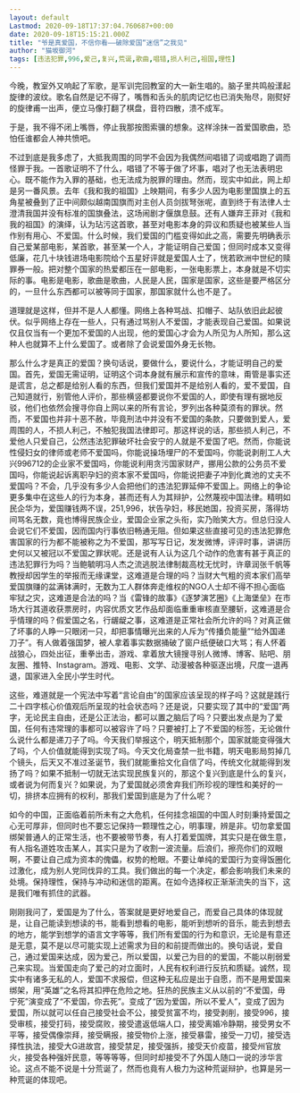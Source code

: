 ```yaml
---
layout: default
Lastmod: 2020-09-18T17:37:04.760687+00:00
date: 2020-09-18T15:15:21.000Z
title: "爷是真爱国，不信你看——破除爱国“迷信”之我见"
author: "猫坂御河"
tags: [违法犯罪,996,爱己,复兴,荒诞,歌曲,唱错,损人利己,祖国,理性]
---
```


今晚，教室外又响起了军歌，是军训完回教室的大一新生唱的。脑子里共鸣般漾起旋律的波纹。歌名自然是记不得了，嘴唇和舌头的肌肉记忆也已消失殆尽，刚熨好的旋律甫一出声，便立马像打翻了棋盘，音符四散，溃不成军。

于是，我不得不闭上嘴唇，停止我那按图索骥的想象。这样涂抹一首爱国歌曲，恐怕任谁都会人神共愤吧。

不过到底是我多虑了，大抵我周围的同学不会因为我偶然间唱错了词或唱跑了调而怪罪于我。一首歌证明不了什么，唱错了不等于做了坏事，唱对了也无法表明忠心。既不能作为入罪的基础，也无法成为脱罪的理由。然而，现实中如此，网上却是另一番风景。去年《我和我的祖国》上映期间，有多少人因为电影里国旗上的五角星被叠到了正中间颇似越南国旗而对主创人员剑拔弩张呢，直到终于有法律人士澄清我国并没有标准的国旗叠法，这场闹剧才偃旗息鼓。还有人嫌弃王菲对《我和我的祖国》的演绎，认为玷污这首歌，甚至对电影本身的异议和质疑也被某些人当作别有用心、不爱国。什么时候，我们爱国的门槛变得如此之高，需要先明确表示自己爱某部电影，某首歌，甚至某一个人，才能证明自己爱国；但同时成本又变得低廉，花几十块钱进场电影院给个五星好评就是爱国人士了，恍若欧洲中世纪的赎罪券一般。把对整个国家的热爱都压在一部电影，一张电影票上，本身就是不切实际的事。电影是电影，歌曲是歌曲，人民是人民，国家是国家，这些是要严格区分的，一旦什么东西都可以被等同于国家，那国家就什么也不是了。

道理就是这样，但并不是人人都懂。网络上各种骂战、扣帽子、站队依旧此起彼伏。似乎网络上存在一些人，只有通过骂别人不爱国，才能表现自己爱国。如果说仅且仅当有一个更加不爱国的人出现，他的爱国心才会为人所见为人所知，那么这种人也就算不上什么爱国了。或者除了会说爱国外身无长物。

那么什么才是真正的爱国？换句话说，要做什么，要说什么，才能证明自己的爱国。首先，爱国无需证明，证明这个词本身就有展示和宣传的意味，甭管是事实还是谎言，总之都是给别人看的东西，但我们爱国并不是给别人看的，爱不爱国，自己知道就行，别管他人评价，那些横竖都要说你不爱国的人，即使有理有据地反驳，他们也依然会搜寻你自上网以来的所有言论，罗列出各种莫须有的罪状。然而，不爱国也并非十恶不赦，毕竟刑法中并没有不爱国的条款，只要做到爱人，爱周围的人，不损人利己，不触犯我国法律即可。那这样说的话，那些损人利己，不爱他人只爱自己，公然违法犯罪破坏社会安宁的人就是不爱国了吧。然而，你能说性侵妇女的律师或老师不爱国吗，你能说操场埋尸的不爱国吗，你能说剥削工人大兴996712的企业家不爱国吗，你能说利用贪污国家财产，挪用公款的公务员不爱国吗，你能说起诉离职孕妇的资本家不爱国吗，你能说把妻子冲到化粪池的丈夫不爱国吗？不会，几乎没有多少人会把他们的违法犯罪延伸不爱国上。网络上的争论更多集中在这些人的行为本身，甚而还有人为其辩护，公然蔑视中国法律。精明如民企华为，爱国赚钱两不误，251,996，状告孕妇，移民她国，投资买房，落得坊间骂名无数，竟也博得民族企业，爱国企业家之头衔，实乃贻笑大方。但总归没人会说它们不爱国，因而国内行事依旧畅通无阻。但如果这些直接可见的违法犯罪危害国家的行为都不能被称之为不爱国，那写写日记，发发微博，评评时事，讲讲历史何以又被冠以不爱国之罪状呢。还是说有人认为这几个动作的危害有甚于真正的违法犯罪行为吗？当鲍毓明冯人杰之流逃脱法律制裁高枕无忧时，许章润张千帆等教授却因学生的举报而无缘课堂，这难道是合理的吗？当财大气粗的资本家们高举爱国旗赚的盆满钵满时，无数为工人群体奔走维权的NGO人士却不得不担心面临牢狱之灾，这难道是合法的吗？当《雷锋的故事》《逐梦演艺圈》《上海堡垒》在市场大行其道收获票房时，内容优质文艺作品却面临重重审核直至腰斩，这难道是合乎情理的吗？假爱国之名，行龌龊之事，这难道是正常社会所允许的吗？对真正做了坏事的人睁一只眼闭一只，却把事情曝光出来的人斥为“传播负能量”“给外国递刀子”。有人做着强国梦，被人拿着事实数据捅破了窗户纸便破口大骂；有人怀着战狼心，四处出征，重拳出击，游戏、拿着放大镜搜寻别人微博、博客、贴吧、朋友圈、推特、Instagram。游戏、电影、文学、动漫被各种驱逐出境，尺度一退再退，国家进入全民小学生时代。

这些，难道就是一个宪法中写着“言论自由”的国家应该呈现的样子吗？这就是践行二十四字核心价值观后所呈现的社会状态吗？还是说，只要实现了其中的“爱国”两字，无论民主自由，还是公正法治，都可以置之脑后了吗？只要出发点是为了爱国，任何有违常理的事都可以被容许了吗？只要被打上了不爱国的标签，无论做什么说什么都是递刀子了吗。今天我们举报这个，明天抵制那个，国家就能变得强大了吗，个人价值就能得到实现了吗。今天文化局查禁一批书籍，明天电影局剪掉几个镜头，后天又不准过圣诞节，我们就能重拾文化自信了吗，传统文化就能得到发扬了吗？如果不抵制一切就无法实现民族复兴的，那这个复兴到底是什么的复兴，或者说为何而复兴？如果说，为了爱国就必须舍弃我们所珍视的理性和美好的一切，排挤本应拥有的权利，那我们爱国到底是为了什么呢？

如今的中国，正面临着前所未有之大危机，任何挂念祖国的中国人时刻秉持爱国之心无可厚非，但同时也不要忘记保持一颗理性之心，明事理，辨是非。切勿拿爱国绑架普通人的正常生活，也不要被带节奏，有人打着爱国牌，其实只是在做生意，有人指名道姓攻击某人，其实只是为了收割一波流量。后浪们，擦亮你们的双眼啊，不要让自己成为资本的傀儡，权势的枪眼。不要让单纯的爱国行为变得饭圈化过激化，成为别人党同伐异的工具。我们做出的每一个决定，都会影响我们未来的处境。保持理性，保持与冲动和迷信的距离。在如今选择权正渐渐流失的当下，这是我们唯有抓住的武器。

刚刚我问了，爱国是为了什么，答案就是更好地爱自己，而爱自己具体的体现就是，让自己能读到想读的书，能看到想看的电影，能听到想听的音乐，能去到想去的地方，能学到想学的语言文字等等，我们所有爱国的行为和意识，无论是有意还是无意，莫不是以尽可能实现上述需求为目的和前提而做出的。换句话说，爱自己，通过爱国来达成，因为爱己，所以爱国，以爱己为目的的爱国，不能以削弱爱己来实现。当爱国走向了爱己的对立面时，人民有权利进行反抗和质疑。诚然，现实中有诸多无私的人，爱国不求报偿，但这种无私应是出于自愿，而不是用爱国来绑架，用“英雄”之名将其扣押在危险之地。狂热的民族主义从以前的“不爱国，毋宁死”演变成了“不爱国，你去死”。变成了“因为爱国，所以不爱人”，变成了因为爱国，所以就可以任自己接受社会不公，接受贫富不均，接受剥削，接受996，接受审核，接受打码，接受腐败，接受遣返低端人口，接受离婚冷静期，接受男女不平等，接受偶像崇拜，接受瞒报，接受物价上涨，接受暴雷，接受一刀切，接受选择性执法，接受大G进故宫，接受禁足，接受强拆，接受天价疫苗，接受州官放火，接受各种强奸民意，等等等等，但同时却接受不了外国人随口一说的涉华言论。这点不能不说是十分荒诞了，然而也竟有人极力为这种荒诞辩护，也算是另一种荒诞的体现吧。

